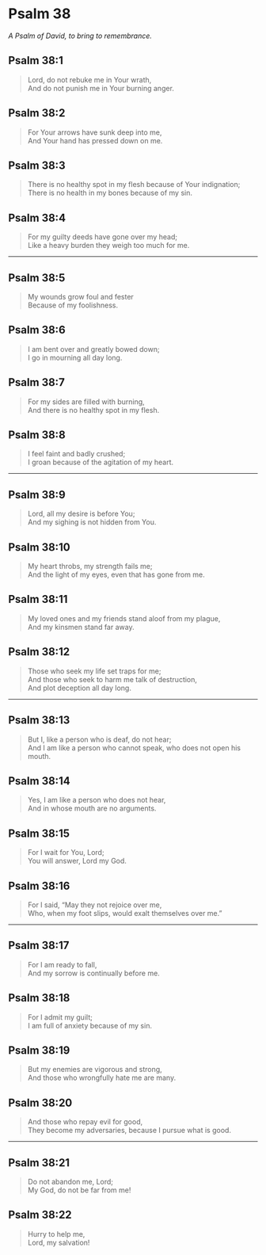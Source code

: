 # Psalm 38

_A Psalm of David, to bring to remembrance._

## Psalm 38:1

> Lord, do not rebuke me in Your wrath,  
> And do not punish me in Your burning anger.

## Psalm 38:2

> For Your arrows have sunk deep into me,  
> And Your hand has pressed down on me.

## Psalm 38:3

> There is no healthy spot in my flesh because of Your indignation;  
> There is no health in my bones because of my sin.

## Psalm 38:4

> For my guilty deeds have gone over my head;  
> Like a heavy burden they weigh too much for me.

---

## Psalm 38:5

> My wounds grow foul and fester  
> Because of my foolishness.

## Psalm 38:6

> I am bent over and greatly bowed down;  
> I go in mourning all day long.

## Psalm 38:7

> For my sides are filled with burning,  
> And there is no healthy spot in my flesh.

## Psalm 38:8

> I feel faint and badly crushed;  
> I groan because of the agitation of my heart.

---

## Psalm 38:9

> Lord, all my desire is before You;  
> And my sighing is not hidden from You.

## Psalm 38:10

> My heart throbs, my strength fails me;  
> And the light of my eyes, even that has gone from me.

## Psalm 38:11

> My loved ones and my friends stand aloof from my plague,  
> And my kinsmen stand far away.

## Psalm 38:12

> Those who seek my life set traps for me;  
> And those who seek to harm me talk of destruction,  
> And plot deception all day long.

---

## Psalm 38:13

> But I, like a person who is deaf, do not hear;  
> And I am like a person who cannot speak, who does not open his mouth.

## Psalm 38:14

> Yes, I am like a person who does not hear,  
> And in whose mouth are no arguments.

## Psalm 38:15

> For I wait for You, Lord;  
> You will answer, Lord my God.

## Psalm 38:16

> For I said, “May they not rejoice over me,  
> Who, when my foot slips, would exalt themselves over me.”

---

## Psalm 38:17

> For I am ready to fall,  
> And my sorrow is continually before me.

## Psalm 38:18

> For I admit my guilt;  
> I am full of anxiety because of my sin.

## Psalm 38:19

> But my enemies are vigorous and strong,  
> And those who wrongfully hate me are many.

## Psalm 38:20

> And those who repay evil for good,  
> They become my adversaries, because I pursue what is good.

---

## Psalm 38:21

> Do not abandon me, Lord;  
> My God, do not be far from me!

## Psalm 38:22

> Hurry to help me,  
> Lord, my salvation!
